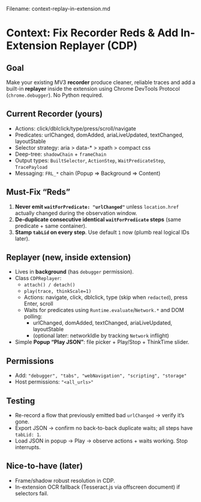 Filename: context-replay-in-extension.md

# Context: Fix Recorder Reds & Add In-Extension Replayer (CDP)

## Goal
Make your existing MV3 **recorder** produce cleaner, reliable traces and add a built-in **replayer** inside the extension using Chrome DevTools Protocol (`chrome.debugger`). No Python required.

## Current Recorder (yours)
- Actions: click/dblclick/type/press/scroll/navigate
- Predicates: urlChanged, domAdded, ariaLiveUpdated, textChanged, layoutStable
- Selector strategy: aria > data-* > xpath > compact css
- Deep-tree: `shadowChain` + `frameChain`
- Output types: `BuiltSelector`, `ActionStep`, `WaitPredicateStep`, `TracePayload`
- Messaging: `FRL_*` chain (Popup ⇒ Background ⇒ Content)

## Must-Fix “Reds”
1) **Never emit `waitForPredicate: "urlChanged"`** unless `location.href` actually changed during the observation window.
2) **De-duplicate consecutive identical `waitForPredicate` steps** (same predicate + same container).
3) **Stamp `tabLid` on every step**. Use default `1` now (plumb real logical IDs later).

## Replayer (new, inside extension)
- Lives in **background** (has `debugger` permission).
- Class `CDPReplayer`:
  - `attach() / detach()`
  - `play(trace, thinkScale=1)`
  - Actions: navigate, click, dblclick, type (skip when `redacted`), press Enter, scroll
  - Waits for predicates using `Runtime.evaluate`/`Network.*` and DOM polling:
    - urlChanged, domAdded, textChanged, ariaLiveUpdated, layoutStable
    - (optional later: networkIdle by tracking `Network` inflight)
- Simple **Popup “Play JSON”**: file picker + Play/Stop + ThinkTime slider.

## Permissions
- Add: `"debugger", "tabs", "webNavigation", "scripting", "storage"`
- Host permissions: `"<all_urls>"`

## Testing
- Re-record a flow that previously emitted bad `urlChanged` → verify it’s gone.
- Export JSON → confirm no back-to-back duplicate waits; all steps have `tabLid: 1`.
- Load JSON in popup → Play → observe actions + waits working. Stop interrupts.

## Nice-to-have (later)
- Frame/shadow robust resolution in CDP.
- In-extension OCR fallback (Tesseract.js via offscreen document) if selectors fail.